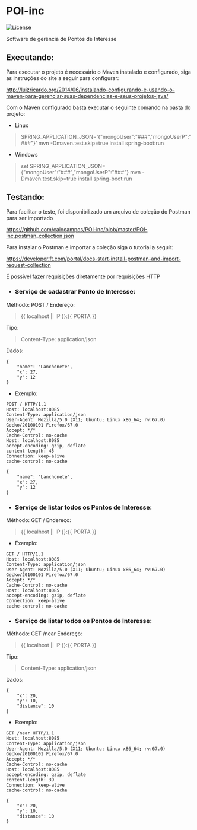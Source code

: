 # POI-inc

[![License](https://img.shields.io/github/license/caiocampos/POI-inc.svg)](LICENSE)

Software de gerência de Pontos de Interesse

## Executando:

Para executar o projeto é necessário o Maven instalado e configurado, siga as instruções do site a seguir para configurar:

http://luizricardo.org/2014/06/instalando-configurando-e-usando-o-maven-para-gerenciar-suas-dependencias-e-seus-projetos-java/

Com o Maven configurado basta executar o seguinte comando na pasta do projeto:

- Linux
> SPRING_APPLICATION_JSON='{"mongoUser":"###","mongoUserP":"###"}' mvn -Dmaven.test.skip=true install spring-boot:run

- Windows
> set SPRING_APPLICATION_JSON={"mongoUser":"###","mongoUserP":"###"}
> mvn -Dmaven.test.skip=true install spring-boot:run

## Testando:

Para facilitar o teste, foi disponibilizado um arquivo de coleção do Postman para ser importado

https://github.com/caiocampos/POI-inc/blob/master/POI-inc.postman_collection.json

Para instalar o Postman e importar a coleção siga o tutoriai a seguir:

https://developer.ft.com/portal/docs-start-install-postman-and-import-request-collection

É possível fazer requisições diretamente por requisições HTTP


* ### Serviço de cadastrar Ponto de Interesse:

Méthodo: POST /
Endereço:
> {{ localhost || IP }}:{{ PORTA }}

Tipo:
> Content-Type: application/json

Dados:
```
{
    "name": "Lanchonete",
    "x": 27,
    "y": 12
}
```

* Exemplo:
```
POST / HTTP/1.1
Host: localhost:8085
Content-Type: application/json
User-Agent: Mozilla/5.0 (X11; Ubuntu; Linux x86_64; rv:67.0) Gecko/20100101 Firefox/67.0
Accept: */*
Cache-Control: no-cache
Host: localhost:8085
accept-encoding: gzip, deflate
content-length: 45
Connection: keep-alive
cache-control: no-cache

{
    "name": "Lanchonete",
    "x": 27,
    "y": 12
}
```

* ### Serviço de listar todos os Pontos de Interesse:

Méthodo: GET /
Endereço:
> {{ localhost || IP }}:{{ PORTA }}

* Exemplo:
```
GET / HTTP/1.1
Host: localhost:8085
Content-Type: application/json
User-Agent: Mozilla/5.0 (X11; Ubuntu; Linux x86_64; rv:67.0) Gecko/20100101 Firefox/67.0
Accept: */*
Cache-Control: no-cache
Host: localhost:8085
accept-encoding: gzip, deflate
Connection: keep-alive
cache-control: no-cache
```

* ### Serviço de listar todos os Pontos de Interesse:

Méthodo: GET /near
Endereço:
> {{ localhost || IP }}:{{ PORTA }}

Tipo:
> Content-Type: application/json

Dados:
```
{
	"x": 20,
	"y": 10,
	"distance": 10
}
```

* Exemplo:
```
GET /near HTTP/1.1
Host: localhost:8085
Content-Type: application/json
User-Agent: Mozilla/5.0 (X11; Ubuntu; Linux x86_64; rv:67.0) Gecko/20100101 Firefox/67.0
Accept: */*
Cache-Control: no-cache
Host: localhost:8085
accept-encoding: gzip, deflate
content-length: 39
Connection: keep-alive
cache-control: no-cache

{
	"x": 20,
	"y": 10,
	"distance": 10
}
```
